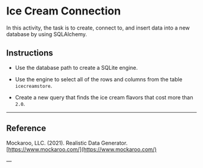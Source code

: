 # Ice Cream Connection

In this activity, the task is to create, connect to, and insert data into a new database by using SQLAlchemy.

## Instructions

* Use the database path to create a SQLite engine.

* Use the engine to select all of the rows and columns from the table `icecreamstore`.

* Create a new query that finds the ice cream flavors that cost more than `2.0`.

---

## Reference

Mockaroo, LLC. (2021). Realistic Data Generator. [https://www.mockaroo.com/](https://www.mockaroo.com/)

—
